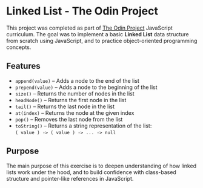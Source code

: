 # Linked List - The Odin Project

This project was completed as part of [The Odin Project](https://www.theodinproject.com/lessons/javascript-linked-lists) JavaScript curriculum. The goal was to implement a basic **Linked List** data structure from scratch using JavaScript, and to practice object-oriented programming concepts.

## Features

- `append(value)` – Adds a node to the end of the list  
- `prepend(value)` – Adds a node to the beginning of the list  
- `size()` – Returns the number of nodes in the list  
- `headNode()` – Returns the first node in the list  
- `tail()` – Returns the last node in the list  
- `at(index)` – Returns the node at the given index  
- `pop()` – Removes the last node from the list  
- `toString()` – Returns a string representation of the list:  
  `( value ) -> ( value ) -> ... -> null`

## Purpose

The main purpose of this exercise is to deepen understanding of how linked lists work under the hood, and to build confidence with class-based structure and pointer-like references in JavaScript.